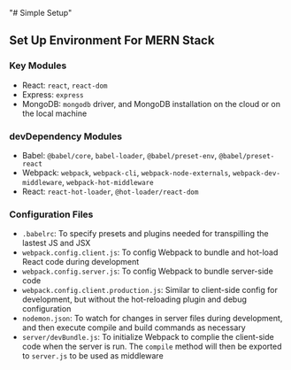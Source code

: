 "# Simple Setup" 
## Set Up Environment For MERN Stack
### Key Modules
* React: `react`, `react-dom`
* Express: `express`
* MongoDB: `mongodb` driver, and MongoDB installation on the cloud or on the local machine
### devDependency Modules
* Babel: `@babel/core`, `babel-loader`, `@babel/preset-env`, `@babel/preset-react`
* Webpack: `webpack`, `webpack-cli`, `webpack-node-externals`, `webpack-dev-middleware`, `webpack-hot-middleware`
* React: `react-hot-loader`, `@hot-loader/react-dom`
### Configuration Files
* `.babelrc`: To specify presets and plugins needed for transpilling the lastest JS and JSX
* `webpack.config.client.js`: To config Webpack to bundle and hot-load React code during development
* `webpack.config.server.js`: To config Webpack to bundle server-side code
* `webpack.config.client.production.js`: Similar to client-side config for development, but without the hot-reloading plugin and debug configuration
* `nodemon.json`: To watch for changes in server files during development, and then execute compile and build commands as necessary
* `server/devBundle.js`: To initialize Webpack to complie the client-side code when the server is run. The `compile` method will then be exported to `server.js` to be used as middleware


